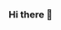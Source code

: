 ### Hi there 👋

<!--
**eyeprad/eyeprad** is a ✨ _special_ ✨ repository because its `README.md` (this file) appears on your GitHub profile.

Here are some ideas to get you started:

- 🔭 I’m currently working on Front End Web Dev as a freelancer.
- 🌱 I’m currently learning Vue.js and react.
- 👯 I’m looking to collaborate on anything to give back to the community. 
- 🤔 I’m looking for help with landing a job right now!
- 📫 How to reach me: prat.shant96@gmail.com
- ⚡ Fun fact: I can officialy dunk a basketball!
-->
